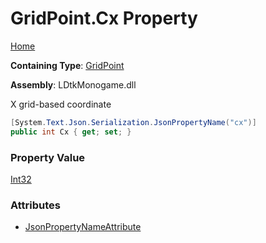 # GridPoint\.Cx Property

[Home](../../../README.md)

**Containing Type**: [GridPoint](../README.md)

**Assembly**: LDtkMonogame\.dll

  
X grid\-based coordinate

```csharp
[System.Text.Json.Serialization.JsonPropertyName("cx")]
public int Cx { get; set; }
```

### Property Value

[Int32](https://docs.microsoft.com/en-us/dotnet/api/system.int32)

### Attributes

* [JsonPropertyNameAttribute](https://docs.microsoft.com/en-us/dotnet/api/system.text.json.serialization.jsonpropertynameattribute)

